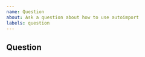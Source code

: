 ```yaml
---
name: Question
about: Ask a question about how to use autoimport
labels: question
---
```


<!--
* [ ] I added a descriptive title to this issue.
* [ ] I have searched (google, github) for similar issues and couldn't find
    anything.
* [ ] I have read and followed [the docs](https://lyz-code.github.io/autoimport)
    and couldn't find an answer.
-->

## Question

